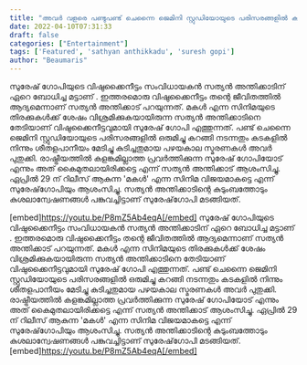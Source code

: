 ```yaml
---
title: "അവർ വളരെ പണ്ടുപണ്ട് ചെന്നൈ ജെമിനി സ്റ്റുഡിയോയുടെ പരിസരങ്ങളിൽ കറങ്ങിനടന്ന ചങ്ങാതിമാർ"
date: 2022-04-10T07:31:33
draft: false
categories: ["Entertainment"]
tags: ['Featured', 'sathyan anthikkadu', 'suresh gopi']
author: "Beaumaris"
---
```


സുരേഷ് ഗോപിയുടെ വിഷുക്കൈനീട്ടം സംവിധായകൻ സത്യൻ അന്തിക്കാടിന് ഏറെ ബോധിച്ച മട്ടാണ് . ഇത്തരമൊരു വിഷുക്കൈനീട്ടം തന്റെ ജീവിതത്തിൽ ആദ്യമെന്നാണ് സത്യൻ അന്തിക്കാട് പറയുന്നത്. മകൾ എന്ന സിനിമയുടെ തിരക്കുകൾക്ക്‌ ശേഷം വിശ്രമിക്കുകയായിരുന്ന സത്യൻ അന്തിക്കാടിനെ തേടിയാണ് വിഷുക്കൈനീട്ടവുമായി സുരേഷ് ഗോപി എത്തുന്നത്. പണ്ട് ചെന്നൈ ജെമിനി സ്റ്റുഡിയോയുടെ പരിസരങ്ങളിൽ ഒരുമിച്ചു കറങ്ങി നടന്നതും കടകളിൽ നിന്നും ശീതളപാനീയം മേടിച്ചു കുടിച്ചതുമായ പഴയകാല സ്മരണകൾ അവർ പുതുക്കി. രാഷ്ട്രീയത്തിൽ കളങ്കമില്ലാത്ത പ്രവർത്തിക്കുന്ന സുരേഷ് ഗോപിയോട് എന്നും അത് കൈമുതലായിരിക്കട്ടെ എന്ന് സത്യൻ അന്തിക്കാട് ആശംസിച്ചു. ഏപ്രിൽ 29 ന് റിലീസ് ആകുന്ന 'മകൾ' എന്ന സിനിമ വിജയമാകട്ടെ എന്ന് സുരേഷ്‌ഗോപിയും ആശംസിച്ചു. സത്യൻ അന്തിക്കാടിന്റെ കുടുംബത്തോടും കുശലാന്വേഷണങ്ങൾ പങ്കുവച്ചിട്ടാണ് സുരേഷ്‌ഗോപി മടങ്ങിയത്.

[embed]https://youtu.be/P8mZ5Ab4eqA[/embed]
സുരേഷ് ഗോപിയുടെ വിഷുക്കൈനീട്ടം സംവിധായകൻ സത്യൻ അന്തിക്കാടിന് ഏറെ ബോധിച്ച മട്ടാണ് . ഇത്തരമൊരു വിഷുക്കൈനീട്ടം തന്റെ ജീവിതത്തിൽ ആദ്യമെന്നാണ് സത്യൻ അന്തിക്കാട് പറയുന്നത്. മകൾ എന്ന സിനിമയുടെ തിരക്കുകൾക്ക്‌ ശേഷം വിശ്രമിക്കുകയായിരുന്ന സത്യൻ അന്തിക്കാടിനെ തേടിയാണ് വിഷുക്കൈനീട്ടവുമായി സുരേഷ് ഗോപി എത്തുന്നത്. പണ്ട് ചെന്നൈ ജെമിനി സ്റ്റുഡിയോയുടെ പരിസരങ്ങളിൽ ഒരുമിച്ചു കറങ്ങി നടന്നതും കടകളിൽ നിന്നും ശീതളപാനീയം മേടിച്ചു കുടിച്ചതുമായ പഴയകാല സ്മരണകൾ അവർ പുതുക്കി. രാഷ്ട്രീയത്തിൽ കളങ്കമില്ലാത്ത പ്രവർത്തിക്കുന്ന സുരേഷ് ഗോപിയോട് എന്നും അത് കൈമുതലായിരിക്കട്ടെ എന്ന് സത്യൻ അന്തിക്കാട് ആശംസിച്ചു. ഏപ്രിൽ 29 ന് റിലീസ് ആകുന്ന 'മകൾ' എന്ന സിനിമ വിജയമാകട്ടെ എന്ന് സുരേഷ്‌ഗോപിയും ആശംസിച്ചു. സത്യൻ അന്തിക്കാടിന്റെ കുടുംബത്തോടും കുശലാന്വേഷണങ്ങൾ പങ്കുവച്ചിട്ടാണ് സുരേഷ്‌ഗോപി മടങ്ങിയത്. [embed]https://youtu.be/P8mZ5Ab4eqA[/embed]
